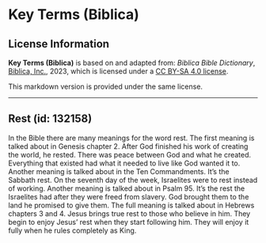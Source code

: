 # Key Terms (Biblica)

## License Information

**Key Terms (Biblica)** is based on and adapted from: _Biblica Bible Dictionary_, [Biblica, Inc.](https://www.biblica.com/), 2023, which is licensed under a [CC BY-SA 4.0 license](https://creativecommons.org/licenses/by-sa/4.0/legalcode.en).

This markdown version is provided under the same license.



--------------------------------

## Rest (id: 132158)

In the Bible there are many meanings for the word rest. The first meaning is talked about in Genesis chapter 2\. After God finished his work of creating the world, he rested. There was peace between God and what he created. Everything that existed had what it needed to live like God wanted it to. Another meaning is talked about in the Ten Commandments. It’s the Sabbath rest. On the seventh day of the week, Israelites were to rest instead of working. Another meaning is talked about in Psalm 95\. It’s the rest the Israelites had after they were freed from slavery. God brought them to the land he promised to give them. The full meaning is talked about in Hebrews chapters 3 and 4\. Jesus brings true rest to those who believe in him. They begin to enjoy Jesus’ rest when they start following him. They will enjoy it fully when he rules completely as King.


